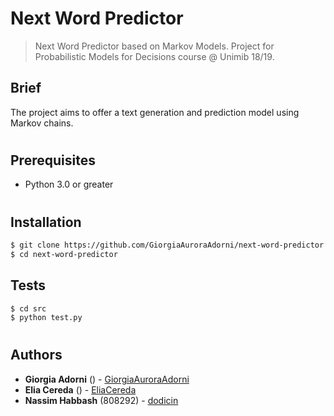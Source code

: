 # Next Word Predictor
>Next Word Predictor based on Markov Models. Project for Probabilistic Models for Decisions course @ Unimib 18/19.

## Brief

The project aims to offer a text generation and prediction model using Markov chains.

#
## Prerequisites

* Python 3.0 or greater

#
## Installation
```sh
$ git clone https://github.com/GiorgiaAuroraAdorni/next-word-predictor
$ cd next-word-predictor
```
## Tests

```sh
$ cd src
$ python test.py
```

#
## Authors

* **Giorgia Adorni** () - [GiorgiaAuroraAdorni](https://github.com/GiorgiaAuroraAdorni)
* **Elia Cereda** () - [EliaCereda](https://github.com/EliaCereda)
* **Nassim Habbash** (808292) - [dodicin](https://github.com/dodicin)
